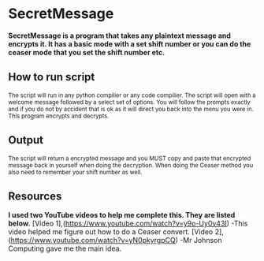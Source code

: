 # SecretMessage
**SecretMessage is a program that takes any plaintext message and encrypts it. It has a basic mode with a set shift number or you can do the ceaser mode that you set the shift number etc.** 

## How to run script
<sub>The script will run in any python compilier or any code compilier. 
The script will open with a welcome message followed by a select set of options. You will follow the prompts exactly and if you do not by accident that is ok as it will direct you back into the menu you were in. This program encrypts and decrypts.</sub>

## Output
<sub>The script will return a encrypted message and you MUST copy and paste that encrypted message back in yourself when doing the decryption. When doing the Ceaser method you also need to remember your shift number as well.</sub>


## Resources
**I used two YouTube videos to help me complete this. They are listed below.**
[Video 1],(https://www.youtube.com/watch?v=y9o-Uy0v43I) -This video helped me figure out how to do a Ceaser convert.
[Video 2],(https://www.youtube.com/watch?v=yN0pkyrgpCQ) -Mr Johnson Computing gave me the main idea.
